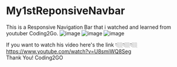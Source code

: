 # My1stReponsiveNavbar
This is a Responsive Navigation Bar that i watched and learned from youtuber Coding2Go. 
![image](https://github.com/user-attachments/assets/edc866a8-d36f-46c5-9d6f-9a0c5acfa6dc)
![image](https://github.com/user-attachments/assets/6df06348-95ba-40e5-9af1-328e5d1f519c)
![image](https://github.com/user-attachments/assets/9ac21315-73e5-43a9-8076-ec4482b72773)

If you want to watch his video here's the link 👇🏼👇🏼👇🏼<br>
https://www.youtube.com/watch?v=U8smiWQ8Seg<br>
Thank You! Coding2GO



